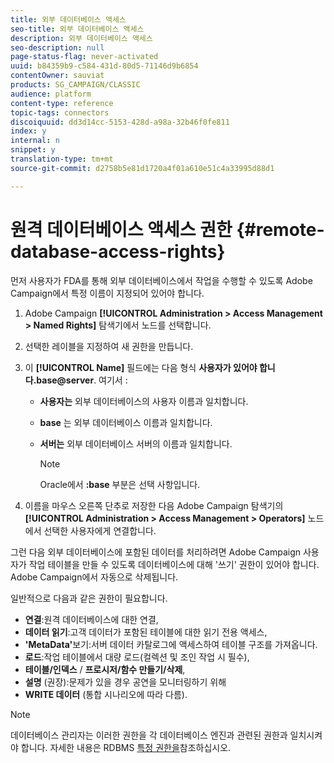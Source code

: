 ```yaml
---
title: 외부 데이터베이스 액세스
seo-title: 외부 데이터베이스 액세스
description: 외부 데이터베이스 액세스
seo-description: null
page-status-flag: never-activated
uuid: b84359b9-c584-431d-80d5-71146d9b6854
contentOwner: sauviat
products: SG_CAMPAIGN/CLASSIC
audience: platform
content-type: reference
topic-tags: connectors
discoiquuid: dd3d14cc-5153-428d-a98a-32b46f0fe811
index: y
internal: n
snippet: y
translation-type: tm+mt
source-git-commit: d2758b5e81d1720a4f01a610e51c4a33995d88d1

---
```



# 원격 데이터베이스 액세스 권한 {#remote-database-access-rights}

먼저 사용자가 FDA를 통해 외부 데이터베이스에서 작업을 수행할 수 있도록 Adobe Campaign에서 특정 이름이 지정되어 있어야 합니다.

1. Adobe Campaign **[!UICONTROL Administration > Access Management > Named Rights]** 탐색기에서 노드를 선택합니다.
1. 선택한 레이블을 지정하여 새 권한을 만듭니다.
1. 이 **[!UICONTROL Name]** 필드에는 다음 형식 **사용자가 있어야 합니다.base@server**. 여기서 :

   * **사용자는** 외부 데이터베이스의 사용자 이름과 일치합니다.
   * **base** 는 외부 데이터베이스 이름과 일치합니다.
   * **서버는** 외부 데이터베이스 서버의 이름과 일치합니다.

      >[!NOTE]
      >
      >Oracle에서 **:base** 부분은 선택 사항입니다.

1. 이름을 마우스 오른쪽 단추로 저장한 다음 Adobe Campaign 탐색기의 **[!UICONTROL Administration > Access Management > Operators]** 노드에서 선택한 사용자에게 연결합니다.

그런 다음 외부 데이터베이스에 포함된 데이터를 처리하려면 Adobe Campaign 사용자가 작업 테이블을 만들 수 있도록 데이터베이스에 대해 &#39;쓰기&#39; 권한이 있어야 합니다. Adobe Campaign에서 자동으로 삭제됩니다.

일반적으로 다음과 같은 권한이 필요합니다.

* **연결**:원격 데이터베이스에 대한 연결,
* **데이터 읽기**:고객 데이터가 포함된 테이블에 대한 읽기 전용 액세스,
* **&#39;MetaData&#39;**&#x200B;보기:서버 데이터 카탈로그에 액세스하여 테이블 구조를 가져옵니다.
* **로드**:작업 테이블에서 대량 로드(컬렉션 및 조인 작업 시 필수),
* **테이블/인덱스** / **프로시저/함수 만들기/삭제**,
* **설명** (권장):문제가 있을 경우 공연을 모니터링하기 위해
* **WRITE 데이터** (통합 시나리오에 따라 다름).

>[!NOTE]
>
>데이터베이스 관리자는 이러한 권한을 각 데이터베이스 엔진과 관련된 권한과 일치시켜야 합니다. 자세한 내용은 RDBMS [특정 권한을](https://docs.campaign.adobe.com/doc/AC6.1/en/technicalResources/technicalResources.html)참조하십시오.